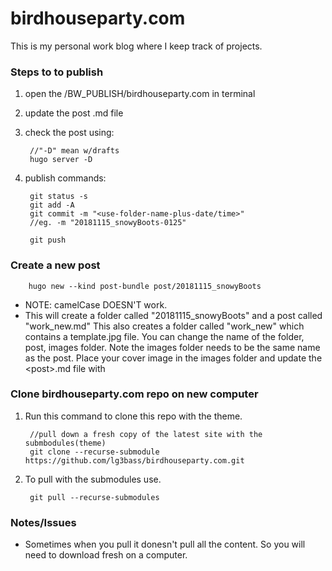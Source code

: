 # birdhouseparty.com

This is my personal work blog where I keep track of projects.  

### Steps to to publish
1. open the /BW_PUBLISH/birdhouseparty.com in terminal
2. update the post .md file
3. check the post using:
		
		//"-D" mean w/drafts
		hugo server -D

4. publish commands:

		git status -s
		git add -A
		git commit -m "<use-folder-name-plus-date/time>"
		//eg. -m "20181115_snowyBoots-0125"
		
		git push

### Create a new post

		hugo new --kind post-bundle post/20181115_snowyBoots

- NOTE: camelCase DOESN'T work. 
- This will create a folder called "20181115\_snowyBoots" and a post called "work\_new.md"  This also creates a folder called "work\_new" which contains a template.jpg file. You can change the name of the folder, post, images folder.  Note the images folder needs to be the same name as the post. Place your cover image in the images folder and update the \<post\>.md file with 

### Clone birdhouseparty.com repo on new computer

1. Run this command to clone this repo with the theme.

		//pull down a fresh copy of the latest site with the submbodules(theme)		git clone --recurse-submodule https://github.com/lg3bass/birdhouseparty.com.git
		
2. To pull with the submodules use.

		git pull --recurse-submodules
		
### Notes/Issues
- Sometimes when you pull it donesn't pull all the content.  So you will need to download fresh on a computer.
		
	

